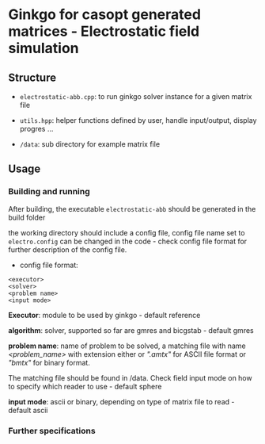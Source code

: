 # Ginkgo for casopt generated matrices - Electrostatic field simulation

## Structure

- `electrostatic-abb.cpp`: to run ginkgo solver instance for a given matrix file

- `utils.hpp`: helper functions defined by user, handle input/output, display progres ...

- `/data`: sub directory for example matrix file
 
## Usage

### Building and running
After building, the executable `electrostatic-abb` should be generated in the build folder

the working directory should include a config file, config file name set to `electro.config` can be changed in the code - check config file format for further description of the config file.

- config file format:

```
<executor>
<solver>
<problem name>
<input mode>
```
**Executor**: module to be used by ginkgo - default reference

**algorithm**: solver, supported so far are gmres and bicgstab - default gmres

**problem name**: name of problem to be solved, a matching file with name  *<problem_name>* with extension either or *".amtx"* for ASCII file format or *"bmtx"* for binary format. 

The matching file should be found in /data. Check field input mode on how to specify which reader to use - default sphere

**input mode**: ascii or binary, depending on type of matrix file to read - default ascii

### Further specifications





